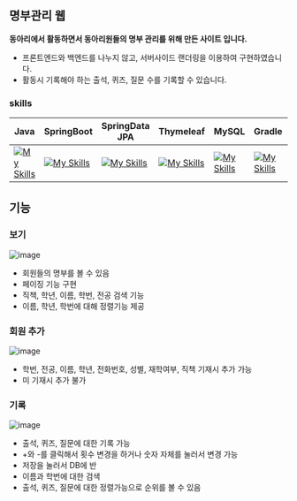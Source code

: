## 명부관리 웹
**동아리에서 활동하면서 동아리원들의 명부 관리를 위해 만든 사이트 입니다.**

* 프론트엔드와 백엔드를 나누지 않고, 서버사이드 랜더링을 이용하여 구현하였습니다.
* 활동시 기록해야 하는 출석, 퀴즈, 질문 수를 기록할 수 있습니다.

### skills
|Java|SpringBoot|SpringData JPA|Thymeleaf|MySQL|Gradle|GCP|Bootstrap|
|-|-|-|-|-|-|-|-|
|[![My Skills](https://skillicons.dev/icons?i=java)](https://skillicons.dev)|[![My Skills](https://skillicons.dev/icons?i=spring)](https://skillicons.dev)|[![My Skills](https://skillicons.dev/icons?i=jpa)](https://skillicons.dev)|[![My Skills](https://skillicons.dev/icons?i=thymeleaf)](https://skillicons.dev)|[![My Skills](https://skillicons.dev/icons?i=mysql)](https://skillicons.dev)|[![My Skills](https://skillicons.dev/icons?i=gradle)](https://skillicons.dev)|[![My Skills](https://skillicons.dev/icons?i=gcp)](https://skillicons.dev)|[![My Skills](https://skillicons.dev/icons?i=bootstrap)](https://skillicons.dev)|


## 기능


### 보기

![image](https://github.com/Win-9/member_management/assets/80390524/02d9946d-c27c-4c0b-8e18-e6f5cc7a9494)

* 회원들의 명부를 볼 수 있음
* 페이징 기능 구현
* 직책, 학년, 이름, 학번, 전공 검색 기능
* 이름, 학년, 학번에 대해 정렬기능 제공


### 회원 추가

![image](https://github.com/Win-9/member_management/assets/80390524/23aec388-3129-4e1d-b67f-b33352b0b1ac)    

* 학번, 전공, 이름, 학년, 전화번호, 성별, 재학여부, 직책 기재시 추가 가능
* 미 기재시 추가 불가

### 기록

![image](https://github.com/Win-9/member_management/assets/80390524/6dee5b81-1aa7-4ff9-9068-f6482794b131)

* 출석, 퀴즈, 질문에 대한 기록 가능
* +와 -를 클릭해서 횟수 변경을 하거나 숫자 자체를 눌러서 변경 가능
* 저장을 눌러서 DB에 반
* 이름과 학번에 대한 검색
* 출석, 퀴즈, 질문에 대한 정렬가능으로 순위를 볼 수 있음


